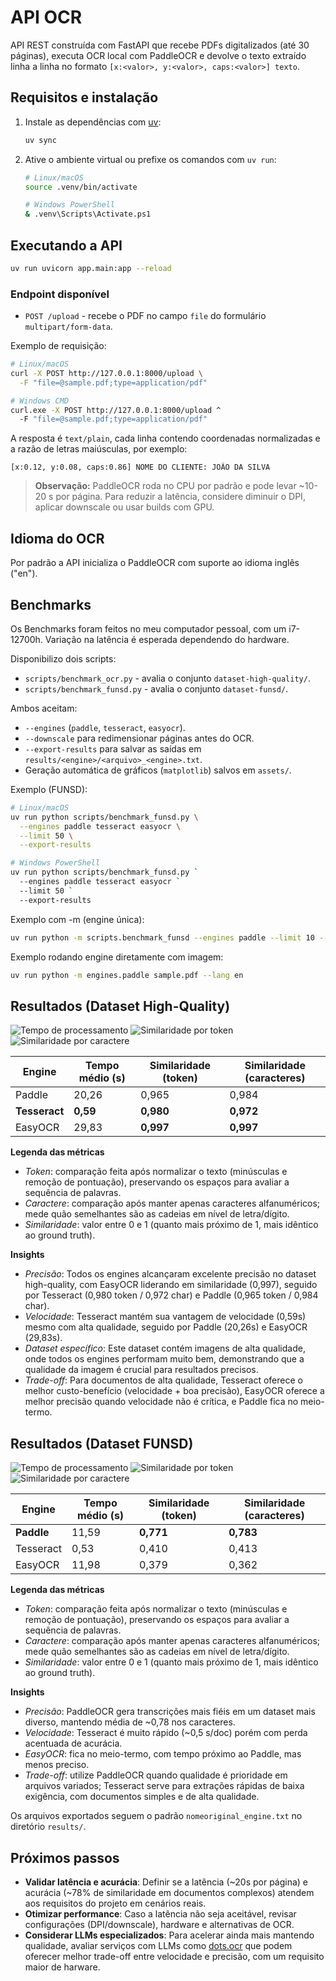 ﻿# API OCR

API REST construída com FastAPI que recebe PDFs digitalizados (até 30 páginas), executa OCR local com PaddleOCR e devolve o texto extraído linha a linha no formato `[x:<valor>, y:<valor>, caps:<valor>] texto`.

## Requisitos e instalação

1. Instale as dependências com [uv](https://docs.astral.sh/uv/):
   ```bash
   uv sync
   ```
2. Ative o ambiente virtual ou prefixe os comandos com `uv run`:
   ```bash
   # Linux/macOS
   source .venv/bin/activate
   
   # Windows PowerShell
   & .venv\Scripts\Activate.ps1
   ```

## Executando a API

```bash
uv run uvicorn app.main:app --reload
```

### Endpoint disponível
- `POST /upload` - recebe o PDF no campo `file` do formulário `multipart/form-data`.

Exemplo de requisição:
```bash
# Linux/macOS
curl -X POST http://127.0.0.1:8000/upload \
  -F "file=@sample.pdf;type=application/pdf"

# Windows CMD
curl.exe -X POST http://127.0.0.1:8000/upload ^
  -F "file=@sample.pdf;type=application/pdf"
```

A resposta é `text/plain`, cada linha contendo coordenadas normalizadas e a razão de letras maiúsculas, por exemplo:
```
[x:0.12, y:0.08, caps:0.86] NOME DO CLIENTE: JOÃO DA SILVA
```

> **Observação:** PaddleOCR roda no CPU por padrão e pode levar ~10-20 s por página. Para reduzir a latência, considere diminuir o DPI, aplicar downscale ou usar builds com GPU.

## Idioma do OCR

Por padrão a API inicializa o PaddleOCR com suporte ao idioma inglês ("en").

## Benchmarks

Os Benchmarks foram feitos no meu computador pessoal, com um i7-12700h. Variação na latência é esperada dependendo do hardware.

Disponibilizo dois scripts:
- `scripts/benchmark_ocr.py` - avalia o conjunto `dataset-high-quality/`.
- `scripts/benchmark_funsd.py` - avalia o conjunto `dataset-funsd/`.

Ambos aceitam:
- `--engines` (`paddle`, `tesseract`, `easyocr`).
- `--downscale` para redimensionar páginas antes do OCR.
- `--export-results` para salvar as saídas em `results/<engine>/<arquivo>_<engine>.txt`.
- Geração automática de gráficos (`matplotlib`) salvos em `assets/`.

Exemplo (FUNSD):
```bash
# Linux/macOS
uv run python scripts/benchmark_funsd.py \
  --engines paddle tesseract easyocr \
  --limit 50 \
  --export-results

# Windows PowerShell
uv run python scripts/benchmark_funsd.py `
  --engines paddle tesseract easyocr `
  --limit 50 `
  --export-results
```

Exemplo com -m (engine única):
```bash
uv run python -m scripts.benchmark_funsd --engines paddle --limit 10 --export-results
```

Exemplo rodando engine diretamente com imagem:
```bash
uv run python -m engines.paddle sample.pdf --lang en
```

## Resultados (Dataset High-Quality)

![Tempo de processamento](assets/benchmark_ocr_time.png)
![Similaridade por token](assets/benchmark_ocr_token.png)
![Similaridade por caractere](assets/benchmark_ocr_char.png)

| Engine        | Tempo médio (s) | Similaridade (token)  | Similaridade (caracteres)  |
|---------------|-----------------|-----------------------|----------------------------|
| Paddle        | 20,26           | 0,965                 | 0,984                      |
| **Tesseract** | **0,59**        | **0,980**             | **0,972**                  |
| EasyOCR       | 29,83           | **0,997**             | **0,997**                  |

**Legenda das métricas**
- *Token*: comparação feita após normalizar o texto (minúsculas e remoção de pontuação), preservando os espaços para avaliar a sequência de palavras.
- *Caractere*: comparação após manter apenas caracteres alfanuméricos; mede quão semelhantes são as cadeias em nível de letra/dígito.
- *Similaridade*: valor entre 0 e 1 (quanto mais próximo de 1, mais idêntico ao ground truth).

**Insights**
- *Precisão*: Todos os engines alcançaram excelente precisão no dataset high-quality, com EasyOCR liderando em similaridade (0,997), seguido por Tesseract (0,980 token / 0,972 char) e Paddle (0,965 token / 0,984 char).
- *Velocidade*: Tesseract mantém sua vantagem de velocidade (0,59s) mesmo com alta qualidade, seguido por Paddle (20,26s) e EasyOCR (29,83s).
- *Dataset específico*: Este dataset contém imagens de alta qualidade, onde todos os engines performam muito bem, demonstrando que a qualidade da imagem é crucial para resultados precisos.
- *Trade-off*: Para documentos de alta qualidade, Tesseract oferece o melhor custo-benefício (velocidade + boa precisão), EasyOCR oferece a melhor precisão quando velocidade não é crítica, e Paddle fica no meio-termo.

## Resultados (Dataset FUNSD)

![Tempo de processamento](assets/benchmark_funsd_testing_time.png)
![Similaridade por token](assets/benchmark_funsd_testing_token.png)
![Similaridade por caractere](assets/benchmark_funsd_testing_char.png)

| Engine     | Tempo médio (s) | Similaridade (token) | Similaridade (caracteres) |
|------------|-----------------|-----------------------|----------------------------|
| **Paddle** | 11,59           | **0,771**             | **0,783**                  |
| Tesseract  | 0,53            | 0,410                 | 0,413                      |
| EasyOCR    | 11,98           | 0,379                 | 0,362                      |

**Legenda das métricas**
- *Token*: comparação feita após normalizar o texto (minúsculas e remoção de pontuação), preservando os espaços para avaliar a sequência de palavras.
- *Caractere*: comparação após manter apenas caracteres alfanuméricos; mede quão semelhantes são as cadeias em nível de letra/dígito.
- *Similaridade*: valor entre 0 e 1 (quanto mais próximo de 1, mais idêntico ao ground truth).

**Insights**
- *Precisão*: PaddleOCR gera transcrições mais fiéis em um dataset mais diverso, mantendo média de ~0,78 nos caracteres.
- *Velocidade*: Tesseract é muito rápido (~0,5 s/doc) porém com perda acentuada de acurácia.
- *EasyOCR*: fica no meio-termo, com tempo próximo ao Paddle, mas menos preciso.
- *Trade-off*: utilize PaddleOCR quando qualidade é prioridade em arquivos variados; Tesseract serve para extrações rápidas de baixa exigência, com documentos simples e de alta qualidade.

Os arquivos exportados seguem o padrão `nomeoriginal_engine.txt` no diretório `results/`.

## Próximos passos

- **Validar latência e acurácia**: Definir se a latência (~20s por página) e acurácia (~78% de similaridade em documentos complexos) atendem aos requisitos do projeto em cenários reais.
- **Otimizar performance**: Caso a latência não seja aceitável, revisar configurações (DPI/downscale), hardware e alternativas de OCR.
- **Considerar LLMs especializados**: Para acelerar ainda mais mantendo qualidade, avaliar serviços com LLMs como [dots.ocr](https://github.com/rednote-hilab/dots.ocr) que podem oferecer melhor trade-off entre velocidade e precisão, com um requisito maior de harware.
